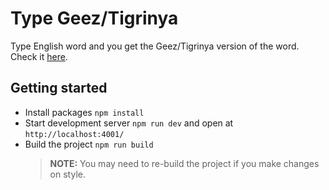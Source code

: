 # Type Geez/Tigrinya

Type English word and you get the Geez/Tigrinya version of the word.
Check it [here](https://heartfelt-bonbon-3b9aca.netlify.app/).

## Getting started
- Install packages `npm install`
- Start development server `npm run dev` and open at `http://localhost:4001/`
- Build the project `npm run build`
    > **NOTE:** You may need to re-build the project if you make changes on style.


